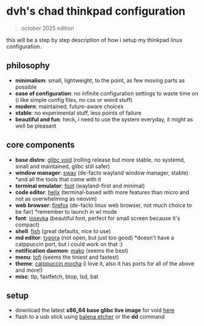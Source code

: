 # dvh's chad thinkpad configuration

> october 2025 edition

this will be a step by step description of how i setup my thinkpad linux configuration.

## philosophy

- **minimalism**: small, lightweight, to the point, as few moving parts as possible
- **ease of configuration**: no infinite configuration settings to waste time on (i like simple config files, no css or weird stuff)
- **modern**: maintained, future-aware choices
- **stable**: no experimental stuff, less points of failure
- **beautiful and fun**: heck, i need to use the system everyday, it might as well be pleasant

## core components

- **base distro**: [glibc void](https://voidlinux.org/) (rolling release but more stable, no systemd, small and maintained, glibc still safer)
- **window manager**: [sway](https://swaywm.org/) (de-facto wayland window manager, stable) *and all the tools that come with it
- **terminal emulator**: [foot](https://codeberg.org/dnkl/foot) (wayland-first and minimal)
- **code editor**: [helix](https://helix-editor.com/) (terminal-based with more features than micro and not as overwhelming as neovim)
- **web browser**: [firefox](https://www.firefox.com/) (de-facto linux web browser, not much choice to be fair) *remember to launch in wl mode
- **font**: [iosevka](https://www.nerdfonts.com/) (beautiful font, perfect for small screen because it's compact)
- **shell**: [fish](https://fishshell.com/) (great defaults, nice to use)
- **md editor**: [typora](https://typora.io/) (not open, but just too good) *doesn't have a catppuccin port, but i could work on that :)
- **notification daemon**: [mako](https://github.com/emersion/mako) (seems the best)
- **menu**: [tofi](https://github.com/philj56/tofi) (seems the tiniest and fastest)
- **theme**: [catppuccin mocha](https://catppuccin.com/) (i love it, also it has ports for all of the above and more!)
- **misc**: tlp, fastfetch, btop, lsd, bat

## setup

- download the latest **x86_64 base glibc live image** for void [here](https://repo-default.voidlinux.org/live/current/)
- flash to a usb stick using [balena etcher](https://etcher.balena.io/) or the **dd** command
